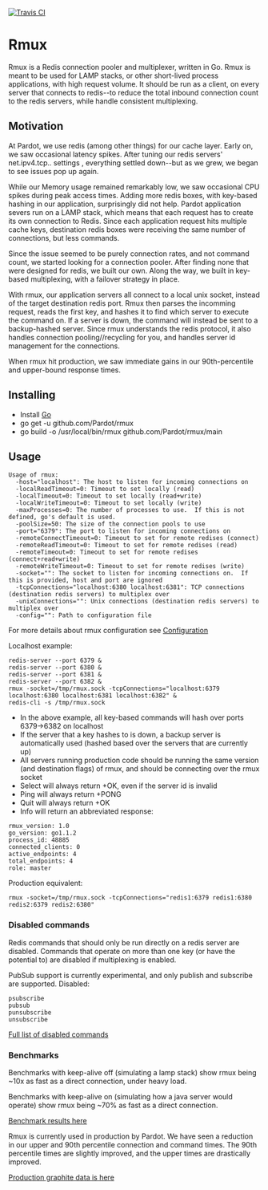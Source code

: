 [![Travis CI](https://travis-ci.org/SalesforceEng/rmux.svg?branch=master)](https://travis-ci.org/SalesforceEng/rmux)
# Rmux #

Rmux is a Redis connection pooler and multiplexer, written in Go.  Rmux is meant to be used for LAMP stacks, or other short-lived process applications, with high request volume.  It should be run as a client, on every server that connects to redis--to reduce the total inbound connection count to the redis servers, while handle consistent multiplexing.

## Motivation ##

At Pardot, we use redis (among other things) for our cache layer.  Early on, we saw occasional latency spikes.  After tuning our redis servers' net.ipv4.tcp.. settings , everything settled down--but as we grew, we began to see issues pop up again.

While our Memory usage remained remarkably low, we saw occasional CPU spikes during peak access times.  Adding more redis boxes, with key-based hashing in our application, surprisingly did not help.  Pardot application severs run on a LAMP stack, which means that each request has to create its own connection to Redis.  Since each application request hits multiple cache keys, destination redis boxes were receiving the same number of connections, but less commands.

Since the issue seemed to be purely connection rates, and not command count, we started looking for a connection pooler.  After finding none that were designed for redis, we built our own.  Along the way, we built in key-based multiplexing, with a failover strategy in place.

With rmux, our application servers all connect to a local unix socket, instead of the target destination redis port.  Rmux then parses the incomming request, reads the first key, and hashes it to find which server to execute the command on.  If a server is down, the command will instead be sent to a backup-hashed server.  Since rmux understands the redis protocol, it also handles connection pooling//recycling for you, and handles server id management for the connections.

When rmux hit production, we saw immediate gains in our 90th-percentile and upper-bound response times.

## Installing ##

- Install [Go](http://golang.org/doc/install) 
- go get -u github.com/Pardot/rmux
- go build -o /usr/local/bin/rmux github.com/Pardot/rmux/main


## Usage ##

```
Usage of rmux:
  -host="localhost": The host to listen for incoming connections on
  -localReadTimeout=0: Timeout to set locally (read)
  -localTimeout=0: Timeout to set locally (read+write)
  -localWriteTimeout=0: Timeout to set locally (write)
  -maxProcesses=0: The number of processes to use.  If this is not defined, go's default is used.
  -poolSize=50: The size of the connection pools to use
  -port="6379": The port to listen for incoming connections on
  -remoteConnectTimeout=0: Timeout to set for remote redises (connect)
  -remoteReadTimeout=0: Timeout to set for remote redises (read)
  -remoteTimeout=0: Timeout to set for remote redises (connect+read+write)
  -remoteWriteTimeout=0: Timeout to set for remote redises (write)
  -socket="": The socket to listen for incoming connections on.  If this is provided, host and port are ignored
  -tcpConnections="localhost:6380 localhost:6381": TCP connections (destination redis servers) to multiplex over
  -unixConnections="": Unix connections (destination redis servers) to multiplex over
  -config="": Path to configuration file
```

For more details about rmux configuration see [Configuration](doc/config.md)

Localhost example:
```
redis-server --port 6379 &
redis-server --port 6380 &
redis-server --port 6381 &
redis-server --port 6382 &
rmux -socket=/tmp/rmux.sock -tcpConnections="localhost:6379 localhost:6380 localhost:6381 localhost:6382" &
redis-cli -s /tmp/rmux.sock
```

- In the above example, all key-based commands will hash over ports 6379->6382 on localhost
- If the server that a key hashes to is down, a backup server is automatically used (hashed based over the servers that are currently up)
- All servers running production code should be running the same version (and destination flags) of rmux, and should be connecting over the rmux socket
- Select will always return +OK, even if the server id is invalid
- Ping will always return +PONG
- Quit will always return +OK
- Info will return an abbreviated response:

```
rmux_version: 1.0
go_version: go1.1.2
process_id: 48885
connected_clients: 0
active_endpoints: 4
total_endpoints: 4
role: master
```

Production equivalent:
```
rmux -socket=/tmp/rmux.sock -tcpConnections="redis1:6379 redis1:6380 redis2:6379 redis2:6380"
```

### Disabled commands ###

Redis commands that should only be run directly on a redis server are disabled.  Commands that operate on more than one key (or have the potential to) are disabled if multiplexing is enabled.

PubSub support is currently experimental, and only publish and subscribe are supported.
Disabled:
```
psubscribe
pubsub
punsubscribe
unsubscribe
```

[Full list of disabled commands](DISABLED_COMMANDS.md)

### Benchmarks ###

Benchmarks with keep-alive off (simulating a lamp stack) show rmux being ~10x as fast as a direct connection, under heavy load.

Benchmarks with keep-alive on (simulating how a java server would operate) show rmux being ~70% as fast as a direct connection.

[Benchmark results here](BENCHMARKS.md)

Rmux is currently used in production by Pardot.  We have seen a reduction in our upper and 90th percentile connection and command times.  The 90th percentile times are slightly improved, and the upper times are drastically improved.

[Production graphite data is here](PRODUCTION_BENCHMARKS.md)
